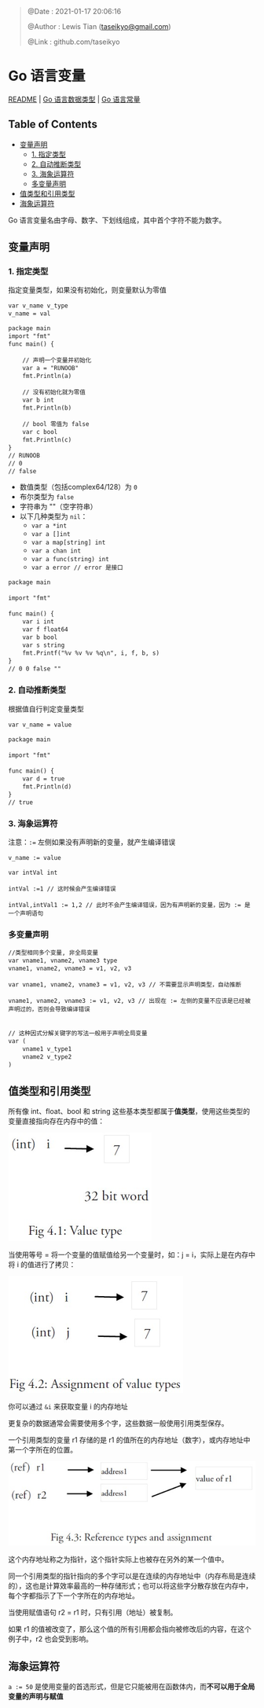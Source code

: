 > @Date    : 2021-01-17 20:06:16
>
> @Author  : Lewis Tian (taseikyo@gmail.com)
>
> @Link    : github.com/taseikyo

# Go 语言变量

[README](README.md) | [Go 语言数据类型](02.go-data-types.md) | [Go 语言常量](04.go-constants.md)

## Table of Contents

- [变量声明](#变量声明)
	- [1. 指定类型](#1-指定类型)
	- [2. 自动推断类型](#2-自动推断类型)
	- [3. 海象运算符](#3-海象运算符)
	- [多变量声明](#多变量声明)
- [值类型和引用类型](#值类型和引用类型)
- [海象运算符](#海象运算符)

Go 语言变量名由字母、数字、下划线组成，其中首个字符不能为数字。

## 变量声明

### 1. 指定类型

指定变量类型，如果没有初始化，则变量默认为零值

```Golang
var v_name v_type
v_name = val
```

```Golang
package main
import "fmt"
func main() {

    // 声明一个变量并初始化
    var a = "RUNOOB"
    fmt.Println(a)

    // 没有初始化就为零值
    var b int
    fmt.Println(b)

    // bool 零值为 false
    var c bool
    fmt.Println(c)
}
// RUNOOB
// 0
// false
```

- 数值类型（包括complex64/128）为 `0`
- 布尔类型为 `false`
- 字符串为 ""（空字符串）
- 以下几种类型为 `nil`：
	- `var a *int`
	- `var a []int`
	- `var a map[string] int`
	- `var a chan int`
	- `var a func(string) int`
	- `var a error // error 是接口`

```Golang
package main

import "fmt"

func main() {
    var i int
    var f float64
    var b bool
    var s string
    fmt.Printf("%v %v %v %q\n", i, f, b, s)
}
// 0 0 false ""
```

### 2. 自动推断类型

根据值自行判定变量类型

```Golang
var v_name = value
```

```Golang
package main

import "fmt"

func main() {
    var d = true
    fmt.Println(d)
}
// true
```

### 3. 海象运算符

注意：`:=` 左侧如果没有声明新的变量，就产生编译错误

```Golang
v_name := value
```

```Golang
var intVal int 

intVal :=1 // 这时候会产生编译错误

intVal,intVal1 := 1,2 // 此时不会产生编译错误，因为有声明新的变量，因为 := 是一个声明语句
```

### 多变量声明

```Golang
//类型相同多个变量, 非全局变量
var vname1, vname2, vname3 type
vname1, vname2, vname3 = v1, v2, v3

var vname1, vname2, vname3 = v1, v2, v3 // 不需要显示声明类型，自动推断

vname1, vname2, vname3 := v1, v2, v3 // 出现在 := 左侧的变量不应该是已经被声明过的，否则会导致编译错误


// 这种因式分解关键字的写法一般用于声明全局变量
var (
    vname1 v_type1
    vname2 v_type2
)
```

## 值类型和引用类型

所有像 int、float、bool 和 string 这些基本类型都属于**值类型**，使用这些类型的变量直接指向存在内存中的值：

![](../../../images/2021/01/4.4.2_fig4.1.jpg)

当使用等号 = 将一个变量的值赋值给另一个变量时，如：j = i，实际上是在内存中将 i 的值进行了拷贝：

![](../../../images/2021/01/4.4.2_fig4.2.jpg)

你可以通过 `&i` 来获取变量 i 的内存地址

更复杂的数据通常会需要使用多个字，这些数据一般使用引用类型保存。

一个引用类型的变量 r1 存储的是 r1 的值所在的内存地址（数字），或内存地址中第一个字所在的位置。

![](../../../images/2021/01/4.4.2_fig4.3.jpg)

这个内存地址称之为指针，这个指针实际上也被存在另外的某一个值中。

同一个引用类型的指针指向的多个字可以是在连续的内存地址中（内存布局是连续的），这也是计算效率最高的一种存储形式；也可以将这些字分散存放在内存中，每个字都指示了下一个字所在的内存地址。

当使用赋值语句 r2 = r1 时，只有引用（地址）被复制。

如果 r1 的值被改变了，那么这个值的所有引用都会指向被修改后的内容，在这个例子中，r2 也会受到影响。

## 海象运算符

`a := 50` 是使用变量的首选形式，但是它只能被用在函数体内，而**不可以用于全局变量的声明与赋值**
